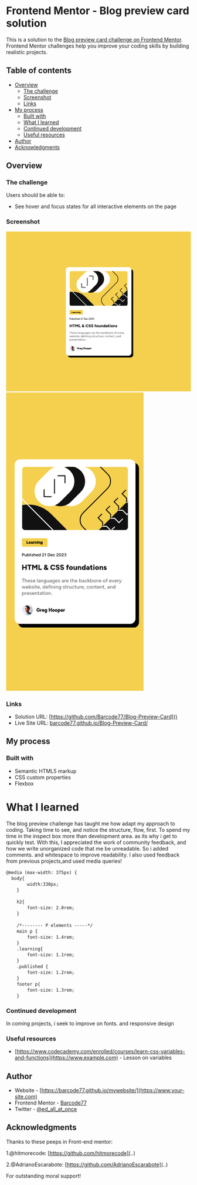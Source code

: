 # Frontend Mentor - Blog preview card solution

This is a solution to the [Blog preview card challenge on Frontend Mentor](https://www.frontendmentor.io/challenges/blog-preview-card-ckPaj01IcS). Frontend Mentor challenges help you improve your coding skills by building realistic projects. 

## Table of contents

- [Overview](#overview)
  - [The challenge](#the-challenge)
  - [Screenshot](#screenshot)
  - [Links](#links)
- [My process](#my-process)
  - [Built with](#built-with)
  - [What I learned](#what-i-learned)
  - [Continued development](#continued-development)
  - [Useful resources](#useful-resources)
- [Author](#author)
- [Acknowledgments](#acknowledgments)


## Overview

### The challenge

Users should be able to:

- See hover and focus states for all interactive elements on the page

### Screenshot

![](./design/image.png)
![](./design/mobile-screenshot.png)

### Links

- Solution URL: [https://github.com/Barcode77/Blog-Preview-Card]()
- Live Site URL: [barcode77.github.io/Blog-Preview-Card/](https://your-live-site-url.com)

## My process

### Built with

- Semantic HTML5 markup
- CSS custom properties
- Flexbox


# What I learned
The blog preview challenge has taught me how adapt my approach to coding.
Taking time to see, and notice the structure, flow, first.
To spend my time in the inspect box more than development area. as its why i get to quickly test.
With this, I appreciated the work of community feedback, and how we write unorganized code that me be unreadable.
So i added comments. and whitespace to improve readability.
I also used feedback from previous projects,and used media queries!



```
@media (max-width: 375px) {
  body{
        width:330px;
    }

    h2{
        font-size: 2.0rem;
    }

    /*-------- P elements -----*/
    main p {
        font-size: 1.4rem;
    }
    .learning{
        font-size: 1.1rem;
    }
    .published {
        font-size: 1.2rem;
    }
    footer p{
        font-size: 1.3rem;
    }
```


### Continued development

In coming projects, i seek to improve on fonts. and responsive design

### Useful resources

- [https://www.codecademy.com/enrolled/courses/learn-css-variables-and-functions](https://www.example.com) - Lesson on variables


## Author

- Website - [https://barcode77.github.io/mywebsite/](https://www.your-site.com)
- Frontend Mentor - [Barcode77](https://www.frontendmentor.io/profile/yourusername)
- Twitter - [@ed_all_at_once](https://www.twitter.com/yourusername)


## Acknowledgments
Thanks to these peeps in Front-end mentor:

1.@hitmorecode: [https://github.com/hitmorecode](..)

2.@AdrianoEscarabote: [https://github.com/AdrianoEscarabote](..)

For outstanding moral support!


